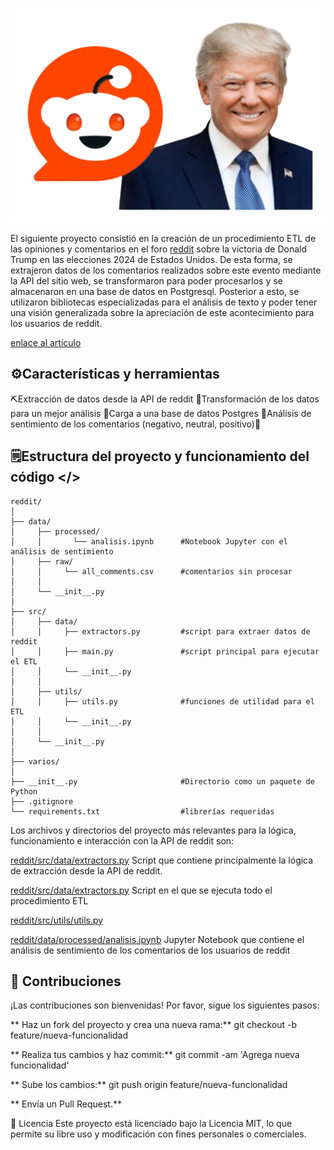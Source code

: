 [![trump](https://github.com/cristobalqv/Opiniones_sobre_el_triunfo_de_Trump__ETL-postgres-/blob/main/reddit/varios/1.png "trump")](https://github.com/cristobalqv/Opiniones_sobre_el_triunfo_de_Trump__ETL-postgres-/blob/main/reddit/varios/1.png "trump")

El siguiente proyecto consistió en la creación de un procedimiento ETL de las opiniones y comentarios en el foro [reddit](https://www.reddit.com/ "reddit") sobre la victoria de Donald Trump en las elecciones 2024 de Estados Unidos. De esta forma, se extrajeron datos de los comentarios realizados sobre este evento mediante la API del sitio web, se transformaron para poder procesarlos y se almacenaron en una base de datos en Postgresql. Posterior a esto, se utilizaron bibliotecas especializadas para el análisis de texto y poder tener una visión generalizada sobre la apreciación de este acontecimiento para los usuarios de reddit.

[enlace al artículo](https://www.reddit.com/r/politics/comments/1gl0ty4/america_will_regret_its_decision_to_reelect/ "enlace al artículo")

## ️⚙️Características y herramientas

⛏️Extracción de datos desde la API de reddit
🔄Transformación de los datos para un mejor análisis
🐘Carga a una base de datos Postgres
💬Análisis de sentimiento de los comentarios (negativo, neutral, positivo)🚦

## 🗒️Estructura del proyecto y funcionamiento del código </>

```
reddit/
│
├── data/                           
│     ├── processed/             
│     │       └── analisis.ipynb      #Notebook Jupyter con el análisis de sentimiento
│     ├── raw/                       
│     │     └── all_comments.csv      #comentarios sin procesar
│     │
│     └── __init__.py                
│
├── src/                         
│     ├── data/   
│     │     ├── extractors.py         #script para extraer datos de reddit
│     │     ├── main.py               #script principal para ejecutar el ETL
│     │     └── __init__.py          
│     │
│     ├── utils/ 
│     │     ├── utils.py              #funciones de utilidad para el ETL
│     │     └── __init__.py 
│     │
│     └── __init__.py            
│
├── varios/
│
├── __init__.py                       #Directorio como un paquete de Python
├── .gitignore
└── requirements.txt                  #librerías requeridas
```

Los archivos y directorios del proyecto más relevantes para la lógica, funcionamiento e interacción con la API de reddit son:

[reddit/src/data/extractors.py](https://github.com/cristobalqv/Opiniones_sobre_el_triunfo_de_Trump__ETL-postgres-/blob/main/reddit/src/data/extractors.py "reddit/src/data/extractors.py") Script que contiene principalmente la lógica de extracción desde la API de reddit.

[reddit/src/data/extractors.py](https://github.com/cristobalqv/Opiniones_sobre_el_triunfo_de_Trump__ETL-postgres-/blob/main/reddit/src/data/main.py "reddit/src/data/extractors.py") Script en el que se ejecuta todo el procedimiento ETL

[reddit/src/utils/utils.py](https://github.com/cristobalqv/Opiniones_sobre_el_triunfo_de_Trump__ETL-postgres-/blob/main/reddit/src/utils/utils.py "reddit/src/utils/utils.py")

[reddit/data/processed/analisis.ipynb](https://github.com/cristobalqv/Opiniones_sobre_el_triunfo_de_Trump__ETL-postgres-/blob/main/reddit/data/processed/analisis.ipynb "reddit/data/processed/analisis.ipynb") Jupyter Notebook que contiene el análisis de sentimiento de los comentarios de los usuarios de reddit


## 🤝 Contribuciones

¡Las contribuciones son bienvenidas! Por favor, sigue los siguientes pasos:

** Haz un fork del proyecto y crea una nueva rama:**
git checkout -b feature/nueva-funcionalidad

** Realiza tus cambios y haz commit:**
git commit -am 'Agrega nueva funcionalidad'

** Sube los cambios:**
git push origin feature/nueva-funcionalidad

** Envía un Pull Request.**


📜 Licencia
Este proyecto está licenciado bajo la Licencia MIT, lo que permite su libre uso y modificación con fines personales o comerciales.